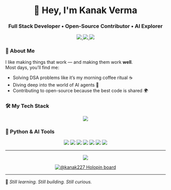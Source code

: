 <h1 align="center">👋 Hey, I'm Kanak Verma</h1>
<h3 align="center">Full Stack Developer • Open-Source Contributor • AI Explorer</h3>
<p align="center">
  <a href="mailto:kanakverma325@gmail.com">
    <img src="https://img.shields.io/badge/Email-D14836?style=for-the-badge&logo=gmail&logoColor=white" />
  </a>
  <a href="https://linkedin.com/in/kanakverma19">
    <img src="https://img.shields.io/badge/LinkedIn-0077B5?style=for-the-badge&logo=linkedin&logoColor=white" />
  </a>
  <a href="https://twitter.com/Kanak4257">
    <img src="https://img.shields.io/badge/Twitter-1DA1F2?style=for-the-badge&logo=twitter&logoColor=white" />
  </a>
</p>

### 🚀 About Me
I like making things that work — and making them work **well**.  
Most days, you’ll find me:
- Solving DSA problems like it’s my morning coffee ritual ☕  
- Diving deep into the world of AI agents 🤖  
- Contributing to open-source because the best code is shared 🌍  


### 🛠 My Tech Stack
<p align="center">
  <img src="https://skillicons.dev/icons?i=react,nextjs,nodejs,express,mongodb,tailwind,python,typescript,html,css,javascript,redux,git,github,vscode,figma,postgresql" />
</p>

### 🐍 Python & AI Tools
<p align="center">
  <img src="https://img.shields.io/badge/Pandas-150458?style=for-the-badge&logo=pandas&logoColor=white" />
  <img src="https://img.shields.io/badge/NumPy-013243?style=for-the-badge&logo=numpy&logoColor=white" />
  <img src="https://img.shields.io/badge/Matplotlib-00599C?style=for-the-badge&logo=plotly&logoColor=white" />
  <img src="https://img.shields.io/badge/scikit--learn-F7931E?style=for-the-badge&logo=scikit-learn&logoColor=white" />
  <img src="https://img.shields.io/badge/LangChain-2C2C2C?style=for-the-badge&logo=python&logoColor=white" />
  <img src="https://img.shields.io/badge/FastAPI-009688?style=for-the-badge&logo=fastapi&logoColor=white" />
  <img src="https://img.shields.io/badge/Jupyter-F37626?style=for-the-badge&logo=jupyter&logoColor=white" />
</p>

---

<p align="center">
  <img src="https://github-readme-stats.vercel.app/api?username=kanak227&show_icons=true&theme=tokyonight&hide_border=true" />
</p>
<p align="center">
  <a href="https://holopin.io/@kanak227">
    <img src="https://holopin.me/kanak227" alt="@kanak227 Holopin board" />
  </a>
</p>

---

💬 *Still learning. Still building. Still curious.*
